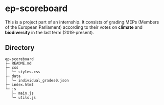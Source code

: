 # ep-scoreboard

This is a project part of an internship. It consists of grading MEPs (Members of the European Parliament) according to their votes on **climate** and **biodiversity** in the last term (2019-present).

## Directory

```
ep-scoreboard
├─ README.md
├─ css
│  └─ styles.css
├─ data
│  └─ individual_grades0.json
├─ index.html
└─ js
   ├─ main.js
   └─ utils.js

```